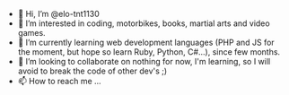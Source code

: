 - 👋 Hi, I’m @elo-tnt1130
- 👀 I’m interested in coding, motorbikes, books, martial arts and video games.
- 🌱 I’m currently learning web development languages (PHP and JS for the moment, but hope so learn Ruby, Python, C#...), since few months.
- 💞️ I’m looking to collaborate on nothing for now, I'm learning, so I will avoid to break the code of other dev's ;) 
- 📫 How to reach me ... 

<!---
elo-tnt1130/elo-tnt1130 is a ✨ special ✨ repository because its `README.md` (this file) appears on your GitHub profile.
You can click the Preview link to take a look at your changes.
--->
